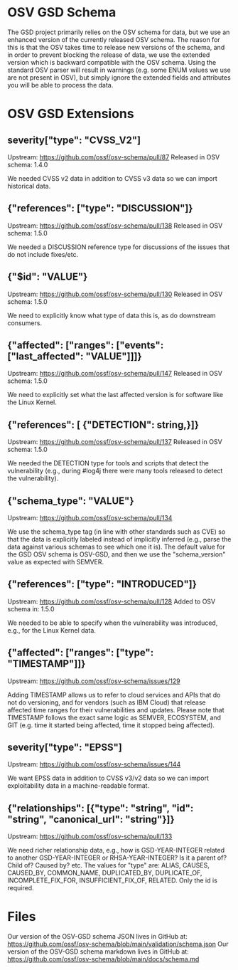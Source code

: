 # OSV GSD Schema

The GSD project primarily relies on the OSV schema for data, but we use an enhanced version of the currently released OSV schema. The reason for this is that the OSV takes time to release new versions of the schema, and in order to prevent blocking the release of data, we use the extended version which is backward compatible with the OSV schema. Using the standard OSV parser will result in warnings (e.g. some ENUM values we use are not present in OSV), but simply ignore the extended fields and attributes you will be able to process the data.

# OSV GSD Extensions

## severity["type": "CVSS_V2"]

Upstream: https://github.com/ossf/osv-schema/pull/87
Released in OSV schema: 1.4.0

We needed CVSS v2 data in addition to CVSS v3 data so we can import historical data.

## {"references": ["type": "DISCUSSION"]}

Upstream: https://github.com/ossf/osv-schema/pull/138
Released in OSV schema: 1.5.0

We needed a DISCUSSION reference type for discussions of the issues that do not include fixes/etc.

## {"$id": "VALUE"}

Upstream: https://github.com/ossf/osv-schema/pull/130
Released in OSV schema: 1.5.0

We need to explicitly know what type of data this is, as do downstream consumers.

## {"affected": ["ranges": ["events": ["last_affected": "VALUE"]]]}

Upstream: https://github.com/ossf/osv-schema/pull/147
Released in OSV schema: 1.5.0

We need to explicitly set what the last affected version is for software like the Linux Kernel.

## {"references": [ {"DETECTION": string,}]}

Upstream: https://github.com/ossf/osv-schema/pull/137
Released in OSV schema: 1.5.0

We needed the DETECTION type for tools and scripts that detect the vulnerability (e.g., during #log4j there were many tools released to detect the vulnerability).

## {"schema_type": "VALUE"}

Upstream: https://github.com/ossf/osv-schema/pull/134

We use the schema_type tag (in line with other standards such as CVE) so that the data is explicitly labeled instead of implicitly inferred (e.g., parse the data against various schemas to see which one it is). The default value for the GSD OSV schema is OSV-GSD, and then we use the "schema_version" value as expected with SEMVER.

## {"references": ["type": "INTRODUCED"]}

Upstream: https://github.com/ossf/osv-schema/pull/128
Added to OSV schema in: 1.5.0

We needed to be able to specify when the vulnerability was introduced, e.g., for the Linux Kernel data.

## {"affected": ["ranges": ["type": "TIMESTAMP"]]}

Upstream: https://github.com/ossf/osv-schema/issues/129

Adding TIMESTAMP allows us to refer to cloud services and APIs that do not do versioning, and for vendors (such as IBM Cloud) that release affected time ranges for their vulnerabilities and updates. Please note that TIMESTAMP follows the exact same logic as SEMVER, ECOSYSTEM, and GIT (e.g. time it started being affected, time it stopped being affected).

## severity["type": "EPSS"]

Upstream: https://github.com/ossf/osv-schema/issues/144

We want EPSS data in addition to CVSS v3/v2 data so we can import exploitability data in a machine-readable format.

## {"relationships": [{"type": "string", "id": "string", "canonical_url": "string"}]}

Upstream: https://github.com/ossf/osv-schema/pull/133

We need richer relationship data, e.g., how is GSD-YEAR-INTEGER related to another GSD-YEAR-INTEGER or RHSA-YEAR-INTEGER? Is it a parent of? Child of? Caused by? etc. The values for "type" are: ALIAS, CAUSES, CAUSED_BY, COMMON_NAME, DUPLICATED_BY, DUPLICATE_OF, INCOMPLETE_FIX_FOR, INSUFFICIENT_FIX_OF, RELATED. Only the id is required.

# Files

Our version of the OSV-GSD schema JSON lives in GitHub at: https://github.com/ossf/osv-schema/blob/main/validation/schema.json
Our version of the OSV-GSD schema markdown lives in GitHub at: https://github.com/ossf/osv-schema/blob/main/docs/schema.md
